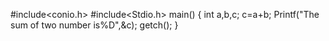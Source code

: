 #include<conio.h>
#include<Stdio.h>
main()
{
int a,b,c;
c=a+b;
Printf("The sum of two number is%D",&c);
getch();
}
